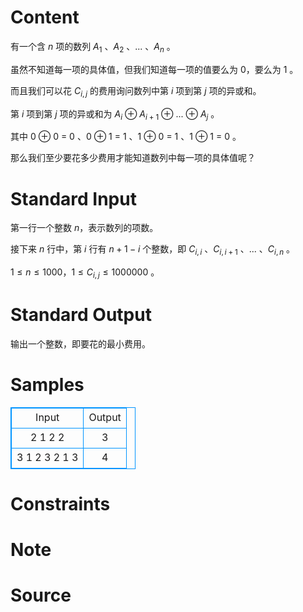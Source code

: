 
# Content

有一个含 $n$ 项的数列 $A_1$ 、$A_2$ 、... 、$A_n$ 。

虽然不知道每一项的具体值，但我们知道每一项的值要么为 $0$，要么为 $1$ 。

而且我们可以花 $C_{i,j}$ 的费用询问数列中第 $i$ 项到第 $j$ 项的异或和。

第 $i$ 项到第 $j$ 项的异或和为 $A_i$ ⊕ $A_{i+1}$ ⊕ ... ⊕ $A_j$ 。

其中 $0$ ⊕ $0$ = $0$ 、$0$ ⊕ $1$ = $1$ 、$1$ ⊕ $0$ = $1$ 、$1$ ⊕ $1$ = $0$ 。

那么我们至少要花多少费用才能知道数列中每一项的具体值呢？

# Standard Input

第一行一个整数 $n$，表示数列的项数。

接下来 $n$ 行中，第 $i$ 行有 $n+1-i$ 个整数，即 $C_{i,i}$ 、$C_{i,i+1}$ 、... 、$C_{i,n}$ 。

$1 \leq n \leq 1000$，$1 \leq C_{i,j} \leq 1000000$ 。

# Standard Output

输出一个整数，即要花的最小费用。

# Samples

<style>
        table,table tr th, table tr td { border:1px solid #0094ff; }
        table { width: 200px; min-height: 25px; line-height: 25px; text-align: center; border-collapse: collapse;}   
    </style>
<table>
	<tr>
		<td>Input</td>
		<td>Output</td>
	</tr>
<tr><td>2
1 2
2</td><td>3</td></tr><tr><td>3
1 2 3
2 1
3</td><td>4</td></tr></table>


# Constraints



# Note



# Source


